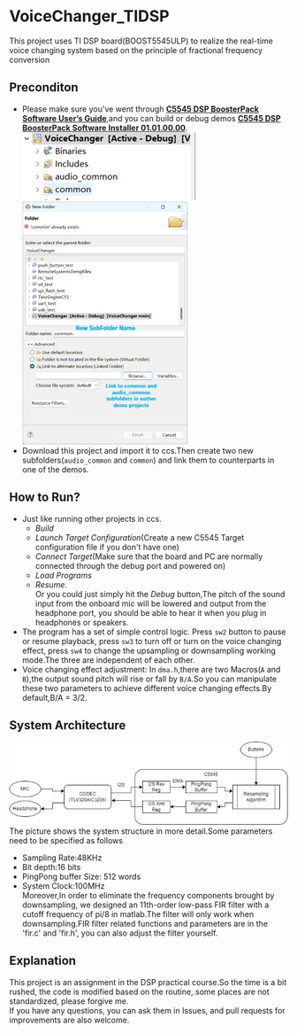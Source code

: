 # VoiceChanger_TIDSP
This project uses TI DSP board(BOOST5545ULP) to realize the real-time voice changing system based on the principle of fractional frequency conversion
## Preconditon
+ Please make sure you've went through **[C5545 DSP BoosterPack Software User’s Guide](https://www.ti.com.cn/cn/lit/pdf/sprui92)**,and you can build or debug demos **[C5545 DSP BoosterPack Software Installer 01.01.00.00](https://www.ti.com.cn/cn/lit/zip/sprcae7)**.  
![linkedfolder](/Images/link_folders.png) ![linkfolders](Images/link.jpg)  
+ Download this project and import it to ccs.Then create two new subfolders(`audio_common` and `common`) and link them to counterparts in one of the demos.
## How to Run?
+ Just like running other projects in ccs.
  + *Build*  
  + *Launch Target Configuration*(Create a new C5545 Target configuration file if you don't have one)  
  + *Connect Target*(Make sure that the board and PC are normally connected through the debug port and powered on) 
  + *Load Programs*  
  + *Resume*.  
Or you could just simply hit the *Debug* button,The pitch of the sound input from the onboard mic will be lowered and output from the headphone port, you should be able to hear it when you plug in headphones or speakers.
+ The program has a set of simple control logic. Press `sw2` button to pause or resume playback, press `sw3` to turn off or turn on the voice changing effect, press `sw4` to change the upsampling or downsampling working mode.The three are independent of each other.
+ Voice changing effect adjustment: In `dma.h`,there are two Macros(`A` and `B`),the output sound pitch will rise or fall by `B/A`.So you can manipulate these two parameters to achieve different voice changing effects.By default,B/A = 3/2.
## System Architecture
![system](/Images/systemdrawio.png)  
The picture shows the system structure in more detail.Some parameters need to be specified as follows
+ Sampling Rate:48KHz
+ Bit depth:16 bits
+ PingPong buffer Size: 512 words
+ System Clock:100MHz  
Moreover,In order to eliminate the frequency components brought by downsampling, we designed an 11th-order low-pass FIR filter with a cutoff frequency of pi/8 in matlab.The filter will only work when downsampling.FIR filter related functions and parameters are in the 'fir.c' and 'fir.h', you can also adjust the filter yourself.
## Explanation
This project is an assignment in the DSP practical course.So the time is a bit rushed, the code is modified based on the routine, some places are not standardized, please forgive me.  
If you have any questions, you can ask them in Issues, and pull requests for improvements are also welcome.
